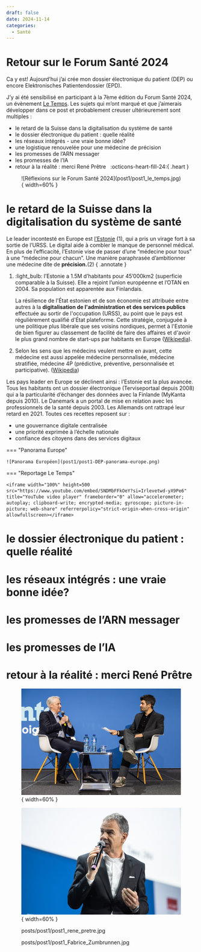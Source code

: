 ```yaml
---
draft: false 
date: 2024-11-14 
categories:
  - Santé
---
```


# Retour sur le Forum Santé 2024

Ca y est! Aujourd’hui j’ai crée mon dossier électronique du patient (DEP) ou encore Elektronisches Patientendossier (EPD).

J’y ai été sensibilisé en participant à la 7ème édition du Forum Santé 2024, un évènement [Le Temps](https://events.letemps.ch/sante). Les sujets qui m’ont marqué et que j’aimerais développer dans ce post et probablement creuser ultérieurement sont multiples :

- le retard de la Suisse dans la digitalisation du système de santé
- le dossier électronique du patient : quelle réalité
- les réseaux intégrés - une vraie bonne idée?
- une logistique renouvelée pour une médecine de précision
- les promesses de l’ARN messager
- les promesses de l’IA
- retour à la réalité : merci René Prêtre &nbsp; :octicons-heart-fill-24:{ .heart }

<figure markdown>
![Réflexions sur le Forum Santé 2024](post1/post1_le_temps.jpg)
{ width=60% }
</figure>

<!-- more -->

# le retard de la Suisse dans la digitalisation du système de santé

Le leader incontesté en Europe est [l’Estonie](https://www.mind.eu.com/health/essentiels/fiche-pays-estonie-les-atouts-du-champion-europeen-du-numerique/) (1), qui a pris un virage fort à sa sortie de l’URSS. Le digital aide à combler le manque de personnel médical. En plus de l’efficacité, l’Estonie vise de passer d’une “médecine pour tous” à une “médecine pour chacun”. Une manière paraphrasée d’ambitionner une médecine dite de **précision.**(2)
{ .annotate }

1.  :light_bulb: l’Estonie a 1.5M d’habitants pour 45’000km2 (superficie comparable à la Suisse). Elle a rejoint l’union européenne et l’OTAN en 2004. Sa population est apparentée aux Finlandais.

    La résilience de l'État estonien et de son économie est attribuée entre autres à la **digitalisation de l'administration et des services publics** effectuée au sortir de l'occupation (URSS), au point que le pays est régulièrement qualifié d'État plateforme. Cette stratégie, conjuguée à une politique plus libérale que ses voisins nordiques, permet à l'Estonie de bien figurer au classement de facilité de faire des affaires et d'avoir le plus grand nombre de start-ups par habitants en Europe ([Wikipedia](https://fr.wikipedia.org/wiki/Estonie)).
    
2.  Selon les sens que les médecins veulent mettre en avant, cette médecine est aussi appelée médecine personnalisée, médecine stratifiée, médecine 4P (prédictive, préventive, personnalisée et participative). ([Wikipedia](https://fr.wikipedia.org/wiki/Médecine_personnalisée))

Les pays leader en Europe se déclinent ainsi : l’Estonie est la plus avancée. Tous les habitants ont un dossier électronique (Terviseportaal depuis 2008) qui a la particularité d’échanger des données avec la Finlande (MyKanta depuis 2010). Le Danemark a un portal de mise en relation avec les professionnels de la santé depuis 2003. Les Allemands ont rattrapé leur retard en 2021. Toutes ces recettes reposent sur :

- une gouvernance digitale centralisée 
- une priorité exprimée à l’échelle nationale
- confiance des citoyens dans des services digitaux


=== "Panorama Europe"

    ![Panorama Européen](post1/post1-DEP-panorama-europe.png)

=== "Reportage Le Temps"

    <iframe width="100%" height=500 src="https://www.youtube.com/embed/SNDMbFFkOeY?si=Irlevetwd-yX9Pe6" title="YouTube video player" frameborder="0" allow="accelerometer; autoplay; clipboard-write; encrypted-media; gyroscope; picture-in-picture; web-share" referrerpolicy="strict-origin-when-cross-origin" allowfullscreen></iframe>
    
# le dossier électronique du patient : quelle réalité
# les réseaux intégrés : une vraie bonne idée?
# les promesses de l’ARN messager
# les promesses de l’IA
# retour à la réalité : merci René Prêtre



<figure markdown>

![Fabrice Zumbrunnen sur le réseau Viva](post1/post1_Fabrice_Zumbrunnen.jpg){ width=60% }

![René Prêtre](post1/post1_rene_pretre.jpg){ width=60% }

posts/post1/post1_rene_pretre.jpg

posts/post1/post1_Fabrice_Zumbrunnen.jpg

</figure>